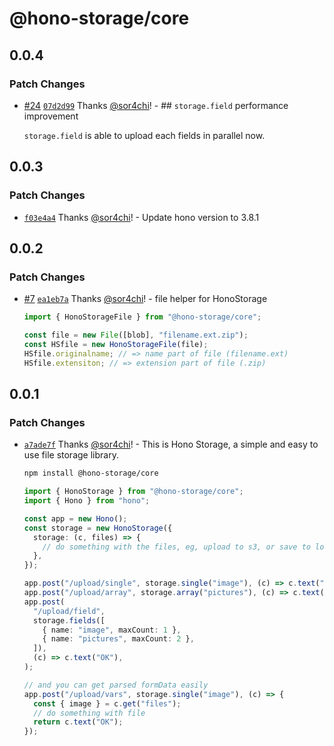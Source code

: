 # @hono-storage/core

## 0.0.4

### Patch Changes

- [#24](https://github.com/sor4chi/hono-storage/pull/24) [`07d2d99`](https://github.com/sor4chi/hono-storage/commit/07d2d99cdf20a1694cc03c965da773754ad6fa61) Thanks [@sor4chi](https://github.com/sor4chi)! - ## `storage.field` performance improvement

  `storage.field` is able to upload each fields in parallel now.

## 0.0.3

### Patch Changes

- [`f03e4a4`](https://github.com/sor4chi/hono-storage/commit/f03e4a41d705fa8883cef1dce85784825ea05eae) Thanks [@sor4chi](https://github.com/sor4chi)! - Update hono version to 3.8.1

## 0.0.2

### Patch Changes

- [#7](https://github.com/sor4chi/hono-storage/pull/7) [`ea1eb7a`](https://github.com/sor4chi/hono-storage/commit/ea1eb7a533b8ba3d08acc80f92b8153a9048bfc9) Thanks [@sor4chi](https://github.com/sor4chi)! - file helper for HonoStorage

  ```ts
  import { HonoStorageFile } from "@hono-storage/core";

  const file = new File([blob], "filename.ext.zip");
  const HSfile = new HonoStorageFile(file);
  HSfile.originalname; // => name part of file (filename.ext)
  HSfile.extensiton; // => extension part of file (.zip)
  ```

## 0.0.1

### Patch Changes

- [`a7ade7f`](https://github.com/sor4chi/hono-storage/commit/a7ade7f3bb67cbf3b70efbdf91e9260043413f16) Thanks [@sor4chi](https://github.com/sor4chi)! - This is Hono Storage, a simple and easy to use file storage library.

  ```bash
  npm install @hono-storage/core
  ```

  ```ts
  import { HonoStorage } from "@hono-storage/core";
  import { Hono } from "hono";

  const app = new Hono();
  const storage = new HonoStorage({
    storage: (c, files) => {
      // do something with the files, eg, upload to s3, or save to local, etc.
    },
  });

  app.post("/upload/single", storage.single("image"), (c) => c.text("OK"));
  app.post("/upload/array", storage.array("pictures"), (c) => c.text("OK"));
  app.post(
    "/upload/field",
    storage.fields([
      { name: "image", maxCount: 1 },
      { name: "pictures", maxCount: 2 },
    ]),
    (c) => c.text("OK"),
  );

  // and you can get parsed formData easily
  app.post("/upload/vars", storage.single("image"), (c) => {
    const { image } = c.get("files");
    // do something with file
    return c.text("OK");
  });
  ```
